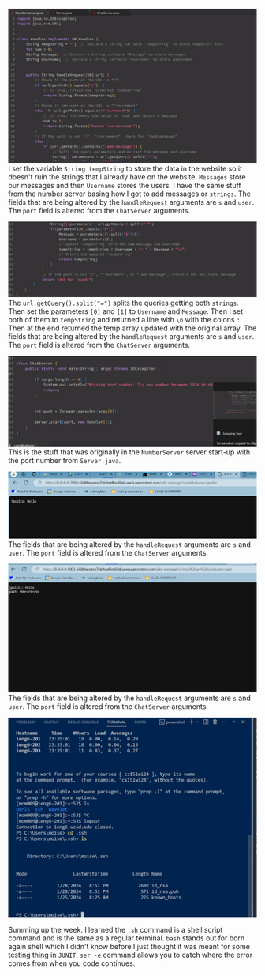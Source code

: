 ![Image](part1)
I set the variable `String tempString` to store the data in the website so it doesn't ruin the strings that I already have on the website. `Messages` store our messages and then `Username` stores the users. I have the same stuff from the number server basing how I got to add messages or `strings`. The fields that are being altered by the `handleRequest` arguments are `s` and `user`. The `port` field is altered from the `ChatServer` arguments.

![Image](part2)
The `url.getQuery().split("=")` splits the queries getting both `strings`. Then set the parameters `[0]` and `[1]` to  `Username` and `Message`. Then I set both of them to `tempString` and returned a line with `\n` with the colons `: `. Then at the end returned the temp array updated with the original array. The fields that are being altered by the `handleRequest` arguments are `s` and `user`. The `port` field is altered from the `ChatServer` arguments.

![Image](part3)
This is the stuff that was originally in the `NumberServer` server start-up with the port number from `Server.java`. 

![Image](output2)
The fields that are being altered by the `handleRequest` arguments are `s` and `user`. The `port` field is altered from the `ChatServer` arguments.


![Image](Output1)
The fields that are being altered by the `handleRequest` arguments are `s` and `user`. The `port` field is altered from the `ChatServer` arguments.

![Image](ls.ssh)

Summing up the week. I learned the `.sh` command is a shell script command and is the same as a regular terminal. `bash` stands out for born again shell which I didn't know before I just thought it was meant for some testing thing in `JUNIT`. `ser -e` command allows you to catch where the error comes from when you code continues.

